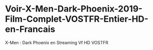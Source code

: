 # Voir-X-Men-Dark-Phoenix-2019-Film-Complet-VOSTFR-Entier-HD-en-Francais
X-Men : Dark Phoenix en Streaming Vf HD VOSTFR
